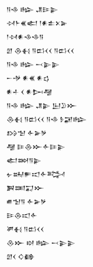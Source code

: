 <div class='block'>
<div class='line'>𒀀𒈾 𒈗 𒂗𒄿𒉌</div>
<div class='line'>𒀴𒈨𒌍𒅗 𒁹𒀭𒉺𒉽𒅕</div>
<div class='line'>𒁹𒀴𒀭𒈾𒈾𒀀</div>
<div class='line'>𒇻 𒁲𒈬 𒀀𒆗𒌋𒌋 𒀀𒆗𒌋𒌋</div>
<div class='line'>𒀀𒈾 𒈗 𒁁𒉌𒉌</div>
<div class='line'>𒀸𒋩 𒀭𒌍 𒀭𒌓</div>
<div class='line'>𒀭𒈦 𒌋 𒀭𒄖𒆷</div>
<div class='line'>𒀀𒈾 𒈗 𒂗𒉌 𒌨𒊒𒁍</div>
<div class='line'>𒁲𒈬 𒀀𒆗𒌋𒌋 𒀀𒈾 𒊩𒂼𒈗</div>
<div class='line'>𒋳𒈠 𒅆𒅕𒃻</div>
<div class='line'>𒆷 𒄿𒁲𒁍𒅆𒄿𒉌</div>
<div class='line'>𒅗𒇷𒀀𒉌</div>
<div class='line'>𒉡𒊻𒊓𒀊𒅆𒅋</div>
<div class='line'>𒀉𒌅𒍑𒁍</div>
<div class='line'>𒌑𒈠𒀀 𒅆𒅕𒃻</div>
<div class='line'>𒄿𒁲𒀊𒅆</div>
<div class='line'>𒂄𒈬 𒀀𒆗𒌋𒌋</div>
<div class='line'>𒊮𒁍 𒊭 𒈗 𒁁𒉌𒉌</div>
<div class='line'>𒇻𒌋 𒄭𒂵</div>
</div>